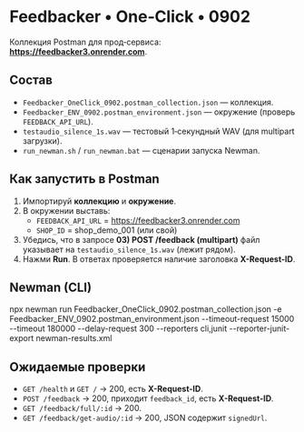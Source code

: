 
# Feedbacker • One‑Click • 0902

Коллекция Postman для прод‑сервиса: **https://feedbacker3.onrender.com**.

## Состав
- `Feedbacker_OneClick_0902.postman_collection.json` — коллекция.
- `Feedbacker_ENV_0902.postman_environment.json` — окружение (проверь `FEEDBACK_API_URL`).
- `testaudio_silence_1s.wav` — тестовый 1‑секундный WAV (для multipart загрузки).
- `run_newman.sh` / `run_newman.bat` — сценарии запуска Newman.

## Как запустить в Postman
1. Импортируй **коллекцию** и **окружение**.
2. В окружении выставь:
   - `FEEDBACK_API_URL` = https://feedbacker3.onrender.com
   - `SHOP_ID` = shop_demo_001 (или свой)
3. Убедись, что в запросе **03) POST /feedback (multipart)** файл указывает на `testaudio_silence_1s.wav` (лежит рядом).
4. Нажми **Run**. В ответах проверяется наличие заголовка **X-Request-ID**.

## Newman (CLI)
npx newman run Feedbacker_OneClick_0902.postman_collection.json -e Feedbacker_ENV_0902.postman_environment.json --timeout-request 15000 --timeout 180000 --delay-request 300 --reporters cli,junit --reporter-junit-export newman-results.xml

## Ожидаемые проверки
- `GET /health` и `GET /` → 200, есть **X-Request-ID**.
- `POST /feedback` → 200, приходит `feedback_id`, есть **X-Request-ID**.
- `GET /feedback/full/:id` → 200.
- `GET /feedback/get-audio/:id` → 200, JSON содержит `signedUrl`.

